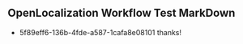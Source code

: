 ## OpenLocalization Workflow Test MarkDown
* 5f89eff6-136b-4fde-a587-1cafa8e08101 thanks!

<!--HONumber=Jul16_HO3-->


